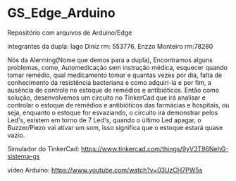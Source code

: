 # GS_Edge_Arduino
Repositório com arquivos de Arduino/Edge

integrantes da dupla: Iago Diniz rm: 553776, Enzzo Monteiro rm:78280

Nós da Alerming(Nome que demos para a dupla), Encontramos alguns problemas, como, Automedicação sem instrução médica, esquecer quando tomar remédio, 
qual  medicamento tomar e quantas vezes por dia, falta de conhecimento da resistência bacteriana e como adquiri-la e por fim, a ausência de controle
no estoque de remédios e antibióticos.
Então como solução, desenvolvemos um circuito no TinkerCad que irá analisar e controlar o estoque de remédios e antibióticos das farmácias e hospitais,
ou seja, enquanto o estoque for esvaziando, o circuito irá demonstrar pelos Led's, existem em torno de 7 Led's, quando o último Led apagar,
o Buzzer/Piezo vai ativar um som, isso significa que o estoque estará quase vazio.

Simulador do TinkerCad: https://www.tinkercad.com/things/9yV3T96NehG-sistema-gs

vídeo Arduíno: https://www.youtube.com/watch?v=03UzCH7PW5s
